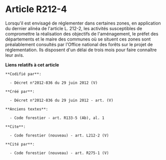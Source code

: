 # Article R212-4

Lorsqu'il est envisagé de réglementer dans certaines zones, en application du dernier alinéa de l'article L. 212-2, les
activités susceptibles de compromettre la réalisation des objectifs de l'aménagement, le préfet des départements et le maire
des communes où se situent ces zones sont préalablement consultés par l'Office national des forêts sur le projet de
réglementation. Ils disposent d'un délai de trois mois pour faire connaître leur avis.

**Liens relatifs à cet article**

	**Codifié par**:

	  - Décret n°2012-836 du 29 juin 2012 (V)

	**Créé par**:

	  - Décret n°2012-836 du 29 juin 2012 - art. (V)

	**Anciens textes**:

	  - Code forestier - art. R133-5 (Ab), al. 1

	**Cite**:

	  - Code forestier (nouveau) - art. L212-2 (V)

	**Cité par**:

	  - Code forestier (nouveau) - art. R275-1 (V)
